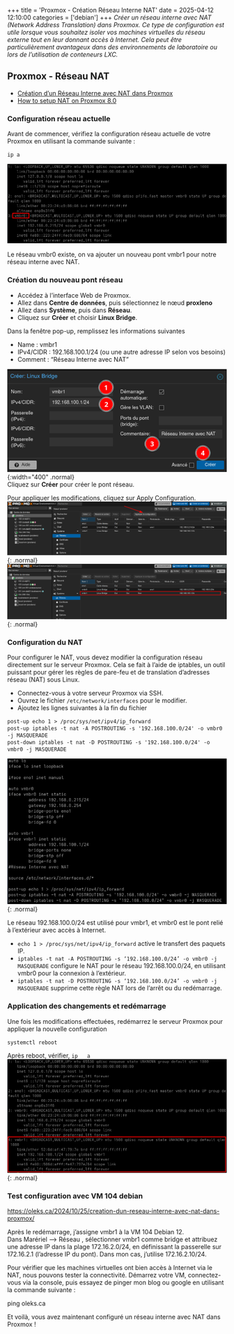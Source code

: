 +++
title = 'Proxmox - Création Réseau Interne NAT'
date = 2025-04-12 12:10:00
categories = ['debian']
+++
*Créer un réseau interne avec NAT (Network Address Translation) dans Proxmox. Ce type de configuration est utile lorsque vous souhaitez isoler vos machines virtuelles du réseau externe tout en leur donnant accès à Internet. Cela peut être particulièrement avantageux dans des environnements de laboratoire ou lors de l’utilisation de conteneurs LXC.*

## Proxmox - Réseau NAT

* [Création d’un Réseau Interne avec NAT dans Proxmox](https://oleks.ca/2024/10/25/creation-dun-reseau-interne-avec-nat-dans-proxmox/)
* [How to setup NAT on Proxmox 8.0](https://blog.amitanvir.info/2023/how-to-setup-nat-on-proxmox-8-0/)

### Configuration réseau actuelle

Avant de commencer, vérifiez la configuration réseau actuelle de votre Proxmox en utilisant la commande suivante :

```shell
ip a
```

![](proxmox-nat01.png)

Le réseau vmbr0 existe, on va ajouter un nouveau pont vmbr1 pour notre réseau interne avec NAT.

### Création du nouveau pont réseau

*    Accédez à l’interface Web de Proxmox.
*    Allez dans **Centre de données**, puis sélectionnez le nœud  **proxleno**
*    Allez dans **Système**, puis dans **Réseau**.
*    Cliquez sur **Créer** et choisir **Linux Bridge**.

Dans la fenêtre pop-up, remplissez les informations suivantes  

*    Name : vmbr1
*    IPv4/CIDR : 192.168.100.1/24 (ou une autre adresse IP selon vos besoins)
*    Comment : “Réseau Interne avec NAT”

![](proxmox-nat02.png){:width="400" .normal}  
Cliquez sur **Créer** pour créer le pont réseau.

Pour appliquer les modifications, cliquez sur Apply Configuration.  
![](proxmox-nat03.png){: .normal}  
![](proxmox-nat04.png){: .normal}  

### Configuration du NAT

Pour configurer le NAT, vous devez modifier la configuration réseau directement sur le serveur Proxmox. Cela se fait à l’aide de iptables, un outil puissant pour gérer les règles de pare-feu et de translation d’adresses réseau (NAT) sous Linux.

*    Connectez-vous à votre serveur Proxmox via SSH.
*    Ouvrez le fichier `/etc/network/interfaces` pour le modifier.
*    Ajoutez les lignes suivantes à la fin du fichier 

```
post-up echo 1 > /proc/sys/net/ipv4/ip_forward
post-up iptables -t nat -A POSTROUTING -s '192.168.100.0/24' -o vmbr0 -j MASQUERADE
post-down iptables -t nat -D POSTROUTING -s '192.168.100.0/24' -o vmbr0 -j MASQUERADE
```

![](proxmox-nat05.png){: .normal}

Le réseau 192.168.100.0/24 est utilisé pour vmbr1, et vmbr0 est le pont relié à l’extérieur avec accès à Internet.

* `echo 1 > /proc/sys/net/ipv4/ip_forward` active le transfert des paquets IP.
* `iptables -t nat -A POSTROUTING -s ‘192.168.100.0/24’ -o vmbr0 -j MASQUERADE` configure le NAT pour le réseau 192.168.100.0/24, en utilisant vmbr0 pour la connexion à l’extérieur.
* `iptables -t nat -D POSTROUTING -s ‘192.168.100.0/24’ -o vmbr0 -j MASQUERADE` supprime cette règle NAT lors de l’arrêt ou du redémarrage.

### Application des changements et redémarrage

Une fois les modifications effectuées, redémarrez le serveur Proxmox pour appliquer la nouvelle configuration 

```shell
systemctl reboot
```

Après reboot, vérifier, `ip   a`  
![](proxmox-nat06.png){: .normal}

### Test configuration avec VM 104 debian

https://oleks.ca/2024/10/25/creation-dun-reseau-interne-avec-nat-dans-proxmox/

Après le redémarrage, j’assigne vmbr1 à la VM 104 Debian 12.  
Dans Marériel --> Réseau , sélectionner vmbr1 comme bridge et attribuez une adresse IP dans la plage 172.16.2.0/24, en définissant la passerelle sur 172.16.2.1 (l’adresse IP du pont). Dans mon cas, j’utilise 172.16.2.10/24.

Pour vérifier que les machines virtuelles ont bien accès à Internet via le NAT, nous pouvons tester la connectivité. Démarrez votre VM, connectez-vous via la console, puis essayez de pinger mon blog ou google en utilisant la commande suivante :

ping oleks.ca

Et voilà, vous avez maintenant configuré un réseau interne avec NAT dans Proxmox !